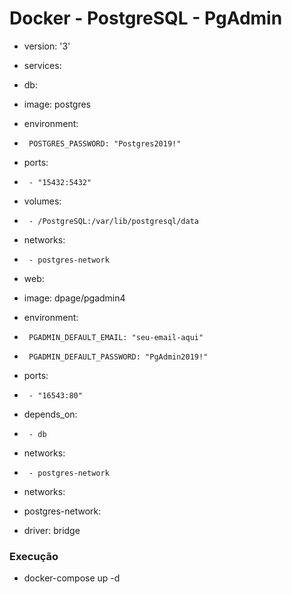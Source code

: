 # Docker - PostgreSQL - PgAdmin
- version: '3'

- services:
-  db:
-    image: postgres
-    environment:
-      POSTGRES_PASSWORD: "Postgres2019!"
-    ports:
-      - "15432:5432"
-    volumes:
-      - /PostgreSQL:/var/lib/postgresql/data 
-    networks:
-      - postgres-network
      
-  web:
-    image: dpage/pgadmin4
-    environment:
-      PGADMIN_DEFAULT_EMAIL: "seu-email-aqui"
-      PGADMIN_DEFAULT_PASSWORD: "PgAdmin2019!"
-    ports:
-      - "16543:80"
-    depends_on:
-      - db
-    networks:
-      - postgres-network

- networks: 
-  postgres-network:
-    driver: bridge

### Execução
- docker-compose up -d